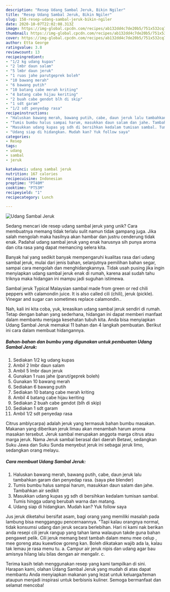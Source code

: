 ```yaml
---
description: "Resep Udang Sambal Jeruk, Bikin Ngiler"
title: "Resep Udang Sambal Jeruk, Bikin Ngiler"
slug: 158-resep-udang-sambal-jeruk-bikin-ngiler
date: 2020-10-07T22:02:08.313Z
image: https://img-global.cpcdn.com/recipes/ab132dd4c7de20b5/751x532cq70/udang-sambal-jeruk-foto-resep-utama.jpg
thumbnail: https://img-global.cpcdn.com/recipes/ab132dd4c7de20b5/751x532cq70/udang-sambal-jeruk-foto-resep-utama.jpg
cover: https://img-global.cpcdn.com/recipes/ab132dd4c7de20b5/751x532cq70/udang-sambal-jeruk-foto-resep-utama.jpg
author: Etta George
ratingvalue: 3.8
reviewcount: 13
recipeingredient:
- "1/2 kg udang kupas"
- "2 lmbr daun salam"
- "5 lmbr daun jeruk"
- "1 ruas jahe parutgeprek boleh"
- "10 bawang merah"
- "6 bawang putih"
- "10 batang cabe merah kriting"
- "4 batang cabe hijau keriting"
- "2 buah cabe gendot blh di skip"
- "1 sdt garam"
- "1/2 sdt penyedap rasa"
recipeinstructions:
- "Haluskan bawang merah, bawang putih, cabe, daun jeruk lalu tambahkan garam dan penyedap rasa. (saya pke blender)"
- "Tumis bumbu halus sampai harum, masukkan daun salam dan jahe. Tambahkan air sedikit"
- "Masukkan udang kupas yg sdh di bersihkan kedalam tumisan sambal. Tumis hingga udang berubah warna dan matang."
- "Udang siap di hidangkan. Mudah kan? Yuk follow saya"
categories:
- Resep
tags:
- udang
- sambal
- jeruk

katakunci: udang sambal jeruk 
nutrition: 167 calories
recipecuisine: Indonesian
preptime: "PT40M"
cooktime: "PT53M"
recipeyield: "1"
recipecategory: Lunch

---
```



![Udang Sambal Jeruk](https://img-global.cpcdn.com/recipes/ab132dd4c7de20b5/751x532cq70/udang-sambal-jeruk-foto-resep-utama.jpg)

Sedang mencari ide resep udang sambal jeruk yang unik? Cara membuatnya memang tidak terlalu sulit namun tidak gampang juga. Jika salah mengolah maka hasilnya akan hambar dan justru cenderung tidak enak. Padahal udang sambal jeruk yang enak harusnya sih punya aroma dan cita rasa yang dapat memancing selera kita.

Banyak hal yang sedikit banyak mempengaruhi kualitas rasa dari udang sambal jeruk, mulai dari jenis bahan, selanjutnya pemilihan bahan segar, sampai cara mengolah dan menghidangkannya. Tidak usah pusing jika ingin menyiapkan udang sambal jeruk enak di rumah, karena asal sudah tahu triknya maka hidangan ini mampu jadi suguhan istimewa.

Sambal jeruk Typical Malaysian sambal made from green or red chili peppers with calamondin juice. It is also called cili (chili), jeruk (pickle). Vinegar and sugar can sometimes replace calamondin..


Nah, kali ini kita coba, yuk, kreasikan udang sambal jeruk sendiri di rumah. Tetap dengan bahan yang sederhana, hidangan ini dapat memberi manfaat dalam membantu menjaga kesehatan tubuh kita. Anda bisa menyiapkan Udang Sambal Jeruk memakai 11 bahan dan 4 langkah pembuatan. Berikut ini cara dalam membuat hidangannya.

<!--inarticleads1-->

##### Bahan-bahan dan bumbu yang digunakan untuk pembuatan Udang Sambal Jeruk:

1. Sediakan 1/2 kg udang kupas
1. Ambil 2 lmbr daun salam
1. Ambil 5 lmbr daun jeruk
1. Gunakan 1 ruas jahe (parut/geprek boleh)
1. Gunakan 10 bawang merah
1. Sediakan 6 bawang putih
1. Sediakan 10 batang cabe merah kriting
1. Ambil 4 batang cabe hijau keriting
1. Sediakan 2 buah cabe gendot (blh di skip)
1. Sediakan 1 sdt garam
1. Ambil 1/2 sdt penyedap rasa


Citrus amblycarpa) adalah jeruk yang termasuk bahan bumbu masakan. Makanan yang diberikan jeruk limau akan menambah harum aroma masakan tersebut. Jeruk sambal merupakan anggota marga citrus atau marga jeruk. Nama Jeruk sambal berasal dari daerah Betawi, sedangkan Suku Jawa dan Suku Sunda menyebut jeruk ini sebagai jeruk limo, sedangkan orang melayu. 

<!--inarticleads2-->

##### Cara membuat Udang Sambal Jeruk:

1. Haluskan bawang merah, bawang putih, cabe, daun jeruk lalu tambahkan garam dan penyedap rasa. (saya pke blender)
1. Tumis bumbu halus sampai harum, masukkan daun salam dan jahe. Tambahkan air sedikit
1. Masukkan udang kupas yg sdh di bersihkan kedalam tumisan sambal. Tumis hingga udang berubah warna dan matang.
1. Udang siap di hidangkan. Mudah kan? Yuk follow saya


Jus jeruk diketahui bersifat asam, bagi orang yang memiliki masalah pada lambung bisa mengganggu pencernaannya. &#34;Tapi kalau orangnya normal, tidak konsumsi udang dan jeruk secara berlebihan. Hari ni kami nak berikan anda resepi cili jeruk rangup yang tahan lama walaupun takde guna bahan pengawet pelik. Cili jeruk memang best tambah dalam menu mee celup , mee goreng atau kuewtiow goreng kan. Boleh dikatakan wajib ada la, kalau tak lemau je rasa menu tu. a. Campur air jeruk nipis dan udang agar bau amisnya hilang lalu bilas dengan air mengalir. c. 

Terima kasih telah menggunakan resep yang kami tampilkan di sini. Harapan kami, olahan Udang Sambal Jeruk yang mudah di atas dapat membantu Anda menyiapkan makanan yang lezat untuk keluarga/teman ataupun menjadi inspirasi untuk berbisnis kuliner. Semoga bermanfaat dan selamat mencoba!
